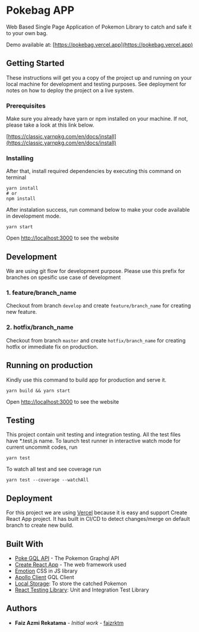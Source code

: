 # Pokebag APP

Web Based Single Page Application of Pokemon Library to catch and safe it to your own bag.

Demo available at: [https://pokebag.vercel.app](https://pokebag.vercel.app)

## Getting Started

These instructions will get you a copy of the project up and running on your local machine for development and testing purposes. See deployment for notes on how to deploy the project on a live system.

### Prerequisites

Make sure you already have yarn or npm installed on your machine. If not, please take a look at this link below.

[https://classic.yarnpkg.com/en/docs/install](https://classic.yarnpkg.com/en/docs/install)

### Installing

After that, install required dependencies by executing this command on terminal

```
yarn install
# or
npm install
```

After instalation success, run command below to make your code available in development mode.

```
yarn start
```

Open [http://localhost:3000](http://localhost:3000) to see the website

## Development

We are using git flow for development purpose. Please use this prefix for branches on spesific use case of development

### 1. feature/branch_name
Checkout from branch `develop` and create `feature/branch_name` for creating new feature.

### 2. hotfix/branch_name
Checkout from branch `master` and create `hotfix/branch_name` for creating hotfix or immediate fix on production.

## Running on production
Kindly use this command to build app for production and serve it.

```
yarn build && yarn start
```

Open [http://localhost:3000](http://localhost:3000) to see the website

## Testing
This project contain unit testing and integration testing. All the test files have *.test.js name.
To launch test runner in interactive watch mode for current uncommit codes, run

```
yarn test
```
To watch all test and see coverage run

```
yarn test --coverage --watchAll
```

## Deployment

For this project we are using [Vercel](https://vercel.com/) because it is easy and support Create React App project.
It has built in CI/CD to detect changes/merge on default branch to create new build.

## Built With
* [Poke GQL API](https://github.com/mazipan/graphql-pokeapi) - The Pokemon Graphql API
* [Create React App](https://github.com/facebook/create-react-app) - The web framework used
* [Emotion](https://emotion.sh) CSS in JS library
* [Apollo Client](https://github.com/apollographql/apollo-client) GQL Client
* [Local Storage](https://developer.mozilla.org/en-US/docs/Web/API/Window/localStorage): To store the catched Pokemon
* [React Testing Library](https://github.com/testing-library/react-testing-library): Unit and Integration Test Library

## Authors

* **Faiz Azmi Rekatama** - *Initial work* - [faizrktm](https://github.com/faizrktm)
